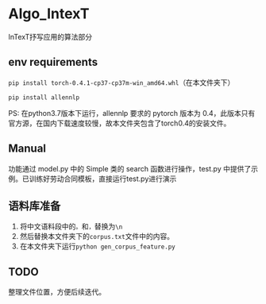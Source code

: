 # Algo_IntexT

InTexT抒写应用的算法部分

## env requirements

`pip install torch-0.4.1-cp37-cp37m-win_amd64.whl`（在本文件夹下）

`pip install allennlp`

PS: 在python3.7版本下运行，allennlp 要求的 pytorch 版本为 0.4，此版本只有官方源，在国内下载速度较慢，故本文件夹包含了torch0.4的安装文件。

## Manual

功能通过 model.py 中的 Simple 类的 search 函数进行操作，test.py 中提供了示例。已训练好劳动合同模板，直接运行test.py进行演示

## 语料库准备

1. 将中文语料段中的`。`和`，`替换为`\n`
2. 然后替换本文件夹下的`corpus.txt`文件中的内容。
3. 在本文件夹下运行`python gen_corpus_feature.py`

## TODO

整理文件位置，方便后续迭代。